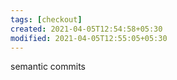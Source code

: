 ```yaml
---
tags: [checkout]
created: 2021-04-05T12:54:58+05:30
modified: 2021-04-05T12:55:05+05:30
---
```


semantic commits 